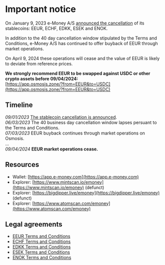 # Important notice

On January 9, 2023 e-Money A/S [announced the cancellation](https://medium.com/e-money-com/eeur-stablecoin-unwind-cf945820fb3f) of its stablecoins: EEUR, ECHF, EDKK, ESEK and ENOK. 

In addition to the 40 day cancellation window stipulated by the Terms and Conditions, e-Money A/S has continued to offer buyback of EEUR through market operations.  

On April 9, 2024 these operations will cease and the value of EEUR is likely to deviate from reference prices.  

**We strongly recommend EEUR to be swapped against USDC or other crypto assets before 09/04/2024:**  
[https://app.osmosis.zone/?from=EEUR&to=USDC](https://app.osmosis.zone/?from=EEUR&to=USDC)

## Timeline
_09/01/2023_ [The stablecoin cancellation is announced](https://medium.com/e-money-com/eeur-stablecoin-unwind-cf945820fb3f).  
_06/03/2023_ The 40 business day cancellation window lapses persuant to the Terms and Conditions.  
_07/03/2023_ EEUR buyback continues through market operations on Osmosis.  
...  
_09/04/2024_ **EEUR market operations cease.**  

## Resources
* Wallet: [https://app.e-money.com](https://app.e-money.com)
* Explorer: [https://www.mintscan.io/emoney](https://www.mintscan.io/emoney) (defunct)
* Explorer: [https://bigdipper.live/emoney](https://bigdipper.live/emoney) (defunct)
* Explorer: [https://www.atomscan.com/emoney](https://www.atomscan.com/emoney)

## Legal agreements
* [EEUR Terms and Conditions](docs/e-Money%20-%20EUR%20Token%20Terms%20and%20Conditions.pdf)
* [ECHF Terms and Conditions](docs/e-Money%20-%20CHF%20Token%20Terms%20and%20Conditions.pdf)
* [EDKK Terms and Conditions](docs/e-Money%20-%20DKK%20Token%20Terms%20and%20Conditions.pdf)
* [ESEK Terms and Conditions](docs/e-Money%20-%20SEK%20Token%20Terms%20and%20Conditions.pdf)
* [ENOK Terms and Conditions](docs/e-Money%20-%20NOK%20Token%20Terms%20and%20Conditions.pdf)

